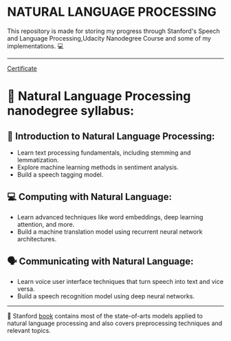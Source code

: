 # NATURAL LANGUAGE PROCESSING
This repository is made for storing my progress through Stanford's Speech and Language Processing,Udacity Nanodegree Course and some of my implementations. :computer:  
***
[Certificate](https://confirm.udacity.com/XGVHZDAD)
# :busts_in_silhouette: Natural Language Processing nanodegree syllabus:  

## :page_facing_up: Introduction to Natural Language Processing:   
- Learn text processing fundamentals, including stemming and lemmatization. 
- Explore machine learning methods in sentiment analysis. 
- Build a speech tagging model.  

## :computer: Computing with Natural Language:    
- Learn advanced techniques like word embeddings, deep learning attention, and more. 
- Build a machine translation model using recurrent neural network architectures.  
 
## :speaking_head: Communicating with Natural Language:    
- Learn voice user interface techniques that turn speech into text and vice versa. 
- Build a speech recognition model using deep neural networks.  
***

:closed_book: Stanford [book](https://web.stanford.edu/~jurafsky/slp3/) contains most of the state-of-arts models applied to natural language processing and also covers preprocessing techniques and relevant topics.  
 
